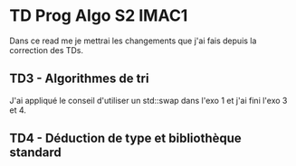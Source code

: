 # TD Prog Algo S2 IMAC1
Dans ce read me je mettrai les changements que j'ai fais depuis la correction des TDs.

## TD3 - Algorithmes de tri
J'ai appliqué le conseil d'utiliser un std::swap dans l'exo 1 et j'ai fini l'exo 3 et 4.

## TD4 - Déduction de type et bibliothèque standard
